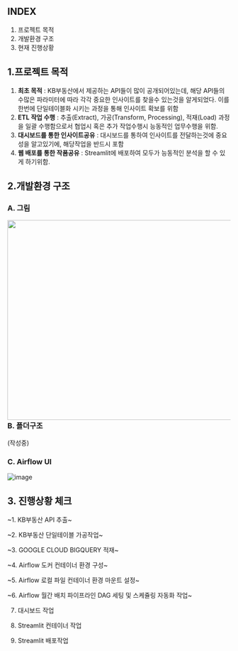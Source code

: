 ## INDEX
1. 프로젝트 목적
2. 개발환경 구조
3. 현재 진행상황


## 1.프로젝트 목적
1. **최초 목적** : KB부동산에서 제공하는 API들이 많이 공개되어있는데, 해당 API들의 수많은 파라미터에 따라 각각 중요한 인사이트를 찾을수 있는것을 알게되었다. 이를 한번에 단일테이블화 시키는 과정을 통해 인사이트 확보를 위함
2. **ETL 작업 수행** : 추출(Extract), 가공(Transform, Processing), 적재(Load) 과정을 일괄 수행함으로서 협업시 혹은 추가 작업수행시 능동적인 업무수행을 위함.
3. **대시보드를 통한 인사이트공유** : 대시보드를 통하여 인사이트를 전달하는것에 중요성을 알고있기에, 해당작업을 반드시 포함
4. **웹 배포를 통한 작품공유** : Streamlit에 배포하여 모두가 능동적인 분석을 할 수 있게 하기위함.

## 2.개발환경 구조
### A. 그림
<img src="https://github.com/ljs7463/Personal-Data-Lake/assets/66814045/27d83549-a6c0-4362-a995-323c14b6b787" align="left" width="1000" height="450">

### B. 폴더구조
(작성중)
### C. Airflow UI
![image](https://github.com/ljs7463/Personal-Data-Lake/assets/66814045/efbc6260-544a-4613-b0ee-e8c8c4e727df)


## 3. 진행상황 체크
~1. KB부동산 API 추출~

~2. KB부동산 단일테이블 가공작업~

~3. GOOGLE CLOUD BIGQUERY 적재~

~4. Airflow 도커 컨테이너 환경 구성~

~5. Airflow 로컬 파일 컨테이너 환경 마운트 설정~

~6. Airflow 월간 배치 파이프라인 DAG 세팅 및 스케쥴링 자동화 작업~

7. 대시보드 작업

8. Streamlit 컨테이너 작업 

9. Streamlit 배포작업
